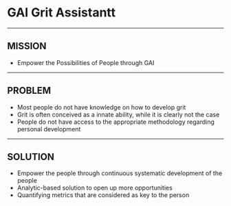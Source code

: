 # GAI Grit Assistantt

---

## MISSION

- Empower the Possibilities of People through GAI

---

## PROBLEM

- Most people do not have knowledge on how to develop grit
- Grit is often conceived as a innate ability, while it is clearly not the case
- People do not have access to the appropriate methodology regarding personal development

---

## SOLUTION

- Empower the people through continuous systematic development of the people
- Analytic-based solution to open up more opportunities
- Quantifying metrics that are considered as key to the person
